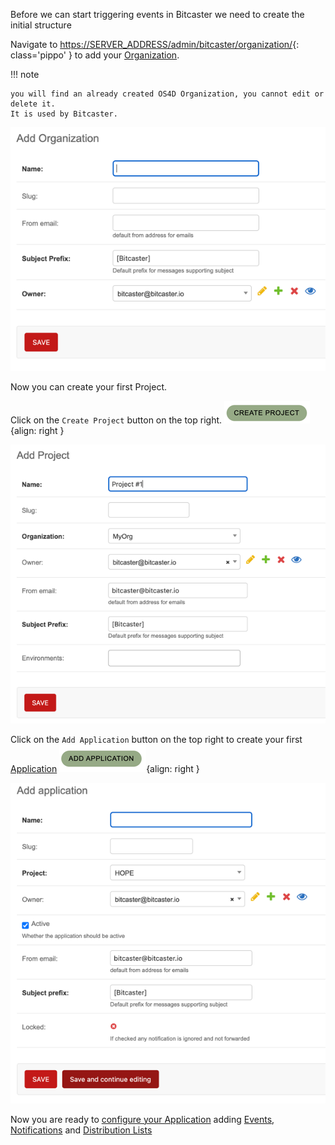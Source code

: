 
Before we can start triggering events in Bitcaster we need to create the initial structure



Navigate to <https://SERVER_ADDRESS/admin/bitcaster/organization/>{: class='pippo' } to add your [Organization](organization).

!!! note

    you will find an already created OS4D Organization, you cannot edit or delete it. 
    It is used by Bitcaster.

![Image](../../_screenshots/add_org.png)

Now you can create your first Project.  

Click on the `Create Project` button on the top right.
![Image](../../_screenshots/btn_create_project.png){align: right } 

![Image](../../_screenshots/add_prj.png)

Click on the `Add Application` button on the top right to create your first [Application](application)
![Image](../../_screenshots/btn_add_application.png){align: right } 

![Image](../../_screenshots/add_application.png)

Now you are ready to [configure your Application](app.md) 
adding [Events](event), [Notifications](notification) and [Distribution Lists](distribution-list)
